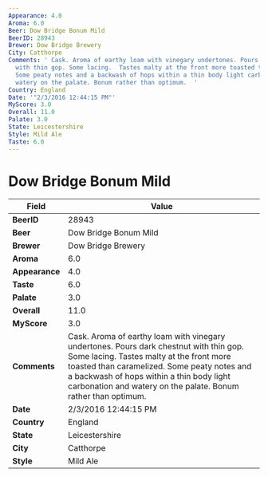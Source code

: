 ```yaml
---
Appearance: 4.0
Aroma: 6.0
Beer: Dow Bridge Bonum Mild
BeerID: 28943
Brewer: Dow Bridge Brewery
City: Catthorpe
Comments: ' Cask. Aroma of earthy loam with vinegary undertones. Pours dark chestnut
  with thin gop. Some lacing.  Tastes malty at the front more toasted than caramelized.
  Some peaty notes and a backwash of hops within a thin body light carbonation and
  watery on the palate. Bonum rather than optimum.  '
Country: England
Date: '"2/3/2016 12:44:15 PM"'
MyScore: 3.0
Overall: 11.0
Palate: 3.0
State: Leicestershire
Style: Mild Ale
Taste: 6.0
---
```


# Dow Bridge Bonum Mild

| Field         | Value |
|---------------|-------|
| **BeerID** | 28943 |
| **Beer** | Dow Bridge Bonum Mild |
| **Brewer** | Dow Bridge Brewery |
| **Aroma** | 6.0 |
| **Appearance** | 4.0 |
| **Taste** | 6.0 |
| **Palate** | 3.0 |
| **Overall** | 11.0 |
| **MyScore** | 3.0 |
| **Comments** |  Cask. Aroma of earthy loam with vinegary undertones. Pours dark chestnut with thin gop. Some lacing.  Tastes malty at the front more toasted than caramelized. Some peaty notes and a backwash of hops within a thin body light carbonation and watery on the palate. Bonum rather than optimum.   |
| **Date** | 2/3/2016 12:44:15 PM |
| **Country** | England |
| **State** | Leicestershire |
| **City** | Catthorpe |
| **Style** | Mild Ale |
